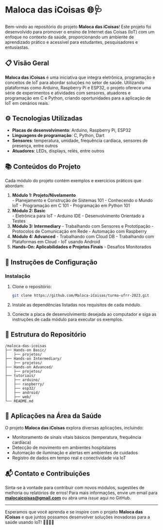 # Maloca das iCoisas 🌐🩺

Bem-vindo ao repositório do projeto **Maloca das iCoisas**! Este projeto foi desenvolvido para promover o ensino de Internet das Coisas (IoT) com um enfoque no contexto da saúde, proporcionando um ambiente de aprendizado prático e acessível para estudantes, pesquisadores e entusiastas.

## 📋 Visão Geral

**Maloca das iCoisas** é uma iniciativa que integra eletrônica, programação e conceitos de IoT para abordar soluções no setor de saúde. Utilizando plataformas como Arduino, Raspberry Pi e ESP32, o projeto oferece uma série de experimentos e atividades com sensores, atuadores e programação em C e Python, criando oportunidades para a aplicação de IoT em cenários reais.

## ⚙️ Tecnologias Utilizadas

- **Placas de desenvolvimento**: Arduino, Raspberry Pi, ESP32
- **Linguagens de programação**: C, Python, Dart
- **Sensores**: temperatura, umidade, frequência cardíaca, sensores de presença, entre outros
- **Atuadores**: LEDs, displays, relés, entre outros

## 📚 Conteúdos do Projeto

Cada módulo do projeto contém exemplos e exercícios práticos que abordam:

1. **Módulo 1: Projeto/Nivelamento**  
        - Planejamento e Construção de Sistemas 101
        - Conhecendo o Mundo IoT
        - Programação em C 101
        - Programação em Python 101
2. **Módulo 2: Basic**  
        - Eletrônica para IoT
        - Arduino IDE
        - Desenvolvimento Orientado a Testes
3. **Módulo 3: Intermediary**
        - Trabalhando com Sensores e Prototipação
        - Protocolos de Comunicação em Rede
        - Automação com Raspberry
4. **Módulo 4: Advanced** 
        - Trabalhando com Cloud DB
        - Trabalhando com Plataformas em Cloud
        - IoT usando Android 
5. **Hands-On: Aplicabilidades e Projetos Finais** 
        - Desafios Monitorados 

## 🚀 Instruções de Configuração

### Instalação

1. Clone o repositório:
   ```bash
   git clone https://github.com/Maloca-iCoisas/turma-ufrr-2023.git
   ```

2. Instale as dependências listadas nos requisitos de cada módulo.

3. Conecte a placa de desenvolvimento desejada ao computador e siga as instruções de cada módulo para executar os exemplos.

## 📂 Estrutura do Repositório

```
/maloca-das-icoisas
├── Hands-on Basic/
│   ├── projetos/
├── Hands-on Intermediary/
│   ├── projetos/
├── Hands-on Advanced/
│   ├── projetos/
├── tutoriais/
│   ├── arduino/
│   ├── raspberry/
│   ├── esp32/
│   ├── android/
│   ├── web/
└── README.md
```

## 🏥 Aplicações na Área da Saúde

O projeto **Maloca das iCoisas** explora diversas aplicações, incluindo:

- Monitoramento de sinais vitais básicos (temperatura, frequência cardíaca)
- Detecção de movimento em ambientes hospitalares
- Automação de iluminação e alertas em ambientes de cuidados
- Registro de dados em tempo real e conectividade via IoT

## 📬 Contato e Contribuições

Sinta-se à vontade para contribuir com novos módulos, sugestões de melhoria ou relatórios de erros! Para mais informações, envie um email para **malocaicoisas@gmail.com** ou abra uma *issue* aqui no GitHub.

---

Esperamos que você aprenda e se inspire com o projeto **Maloca das iCoisas** e que juntos possamos desenvolver soluções inovadoras para a saúde usando IoT! 👩‍🔬🧑‍💻
